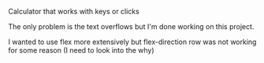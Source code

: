 Calculator that works with keys or clicks

The only problem is the text overflows but I'm done working on this project.

I wanted to use flex more extensively but flex-direction row was not working for some reason (I need to look into the why)
